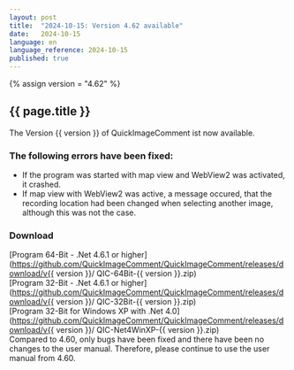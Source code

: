 ```yaml
---
layout: post
title:  "2024-10-15: Version 4.62 available"
date:   2024-10-15
language: en
language_reference: 2024-10-15
published: true
---
```

{% assign version = "4.62" %}

## {{ page.title }}

The Version {{ version }} of QuickImageComment ist now available.

### The following errors have been fixed:

* If the program was started with map view and WebView2 was activated, it crashed. 
* If map view with WebView2 was active, a message occured, that the recording location had been changed when selecting another image, although this was not the case.

### Download

[Program 64-Bit - .Net 4.6.1 or higher](https://github.com/QuickImageComment/QuickImageComment/releases/download/v{{ version }}/
QIC-64Bit-{{ version }}.zip)<br>
[Program 32-Bit - .Net 4.6.1 or higher](https://github.com/QuickImageComment/QuickImageComment/releases/download/v{{ version }}/
QIC-32Bit-{{ version }}.zip)<br>
[Program 32-Bit for Windows XP with .Net 4.0](https://github.com/QuickImageComment/QuickImageComment/releases/download/v{{ version }}/
QIC-Net4WinXP-{{ version }}.zip)<br>
Compared to 4.60, only bugs have been fixed and there have been no changes to the user manual. Therefore, please continue to use the user manual from 4.60.

